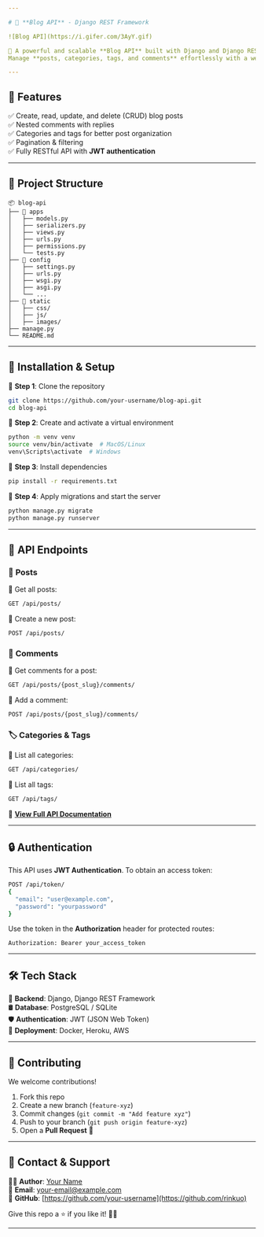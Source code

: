 ```yaml
---

# 🚀 **Blog API** - Django REST Framework  

![Blog API](https://i.gifer.com/3AyY.gif)  

📢 A powerful and scalable **Blog API** built with Django and Django REST Framework (DRF).  
Manage **posts, categories, tags, and comments** effortlessly with a well-structured API.  

---
```


## 🌟 **Features**
✅ Create, read, update, and delete (CRUD) blog posts  
✅ Nested comments with replies  
✅ Categories and tags for better post organization  
✅ Pagination & filtering  
✅ Fully RESTful API with **JWT authentication**  

---

## 📂 **Project Structure**
```
📦 blog-api
├── 📁 apps
│   ├── models.py
│   ├── serializers.py
│   ├── views.py
│   ├── urls.py
│   ├── permissions.py
│   └── tests.py
├── 📁 config
│   ├── settings.py
│   ├── urls.py
│   ├── wsgi.py
│   ├── asgi.py
│   └── ...
├── 📁 static
│   ├── css/
│   ├── js/
│   ├── images/
├── manage.py
└── README.md
```

---

## 🚀 **Installation & Setup**
🔹 **Step 1**: Clone the repository  
```sh
git clone https://github.com/your-username/blog-api.git
cd blog-api
```
🔹 **Step 2**: Create and activate a virtual environment  
```sh
python -m venv venv
source venv/bin/activate  # MacOS/Linux
venv\Scripts\activate  # Windows
```
🔹 **Step 3**: Install dependencies  
```sh
pip install -r requirements.txt
```
🔹 **Step 4**: Apply migrations and start the server  
```sh
python manage.py migrate
python manage.py runserver
```

---

## 🎯 **API Endpoints**
### 📌 **Posts**
🔹 Get all posts:  
```sh
GET /api/posts/
```
🔹 Create a new post:  
```sh
POST /api/posts/
```

### 💬 **Comments**
🔹 Get comments for a post:  
```sh
GET /api/posts/{post_slug}/comments/
```
🔹 Add a comment:  
```sh
POST /api/posts/{post_slug}/comments/
```

### 🏷 **Categories & Tags**
🔹 List all categories:  
```sh
GET /api/categories/
```
🔹 List all tags:  
```sh
GET /api/tags/
```

📜 **[View Full API Documentation](https://your-docs-link.com)**

---

## 🔒 **Authentication**
This API uses **JWT Authentication**. To obtain an access token:
```sh
POST /api/token/
{
  "email": "user@example.com",
  "password": "yourpassword"
}
```
Use the token in the **Authorization** header for protected routes:
```
Authorization: Bearer your_access_token
```

---

## 🛠 **Tech Stack**
🚀 **Backend**: Django, Django REST Framework  
🛢 **Database**: PostgreSQL / SQLite  
🛡 **Authentication**: JWT (JSON Web Token)  
📡 **Deployment**: Docker, Heroku, AWS  

---

## 🤝 **Contributing**
We welcome contributions!  
1. Fork this repo  
2. Create a new branch (`feature-xyz`)  
3. Commit changes (`git commit -m "Add feature xyz"`)  
4. Push to your branch (`git push origin feature-xyz`)  
5. Open a **Pull Request** 🎉  

---

## 💬 **Contact & Support**
👨‍💻 **Author**: [Your Name](https://github.com/rinkuo)  
📧 **Email**: your-email@example.com  
🔗 **GitHub**: [https://github.com/your-username](https://github.com/rinkuo)  

Give this repo a ⭐ if you like it! 🚀✨  

---

